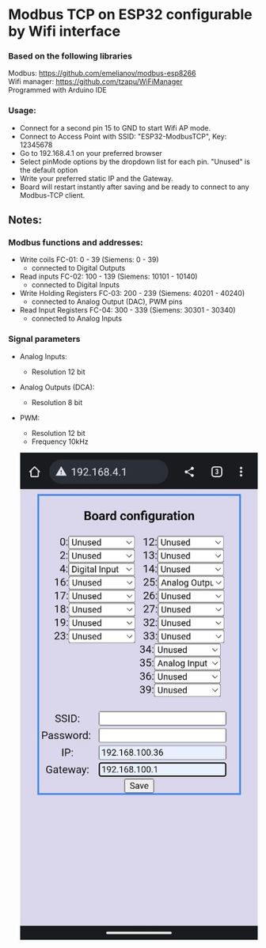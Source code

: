 # Modbus TCP on ESP32 configurable by Wifi interface

### Based on the following libraries
Modbus: https://github.com/emelianov/modbus-esp8266  
Wifi manager: https://github.com/tzapu/WiFiManager  
Programmed with Arduino IDE

### Usage:
* Connect for a second pin 15 to GND to start Wifi AP mode.
* Connect to Access Point with SSID: "ESP32-ModbusTCP", Key: 12345678
* Go to 192.168.4.1 on your preferred browser
* Select pinMode options by the dropdown list for each pin. "Unused" is the default option
* Write your preferred static IP and the Gateway.
* Board will restart instantly after saving and be ready to connect to any Modbus-TCP client. 

## Notes: 
### Modbus functions and addresses:  
* Write coils FC-01: 0 - 39 (Siemens: 0 - 39)
  - connected to Digital Outputs
* Read inputs FC-02: 100 - 139 (Siemens: 10101 - 10140)
  - connected to Digital Inputs
* Write Holding Registers FC-03: 200 - 239 (Siemens: 40201 - 40240)
  - connected to Analog Output (DAC), PWM pins
* Read Input Registers FC-04: 300 - 339 (Siemens: 30301 - 30340)
  - connected to Analog Inputs
 
### Signal parameters  
* Analog Inputs:
  - Resolution 12 bit
* Analog Outputs (DCA):
  - Resolution 8 bit
* PWM:
  - Resolution 12 bit
  - Frequency 10kHz
 
  ![Screenshot](/images/screenshot.jpeg)
